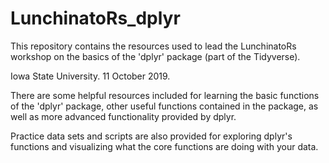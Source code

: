 # LunchinatoRs_dplyr

This repository contains the resources used to lead the LunchinatoRs workshop on the basics of the 'dplyr' package (part of the Tidyverse).

Iowa State University. 11 October 2019.


There are some helpful resources included for learning the basic functions of the 'dplyr' package, other useful functions contained in the package, as well as more advanced functionality provided by dplyr. 

Practice data sets and scripts are also provided for exploring dplyr's functions and visualizing what the core functions are doing with your data. 
